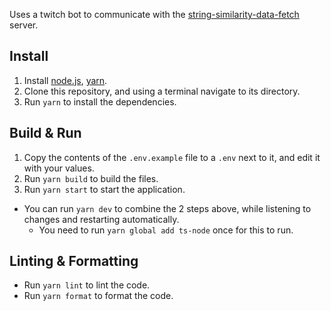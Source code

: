 Uses a twitch bot to communicate with the [string-similarity-data-fetch](https://github.com/themetalfleece/string-similarity-data-fetch) server.

## Install

1. Install [node.js](https://nodejs.org/en/download/), [yarn](https://classic.yarnpkg.com/en/docs/install/).
2. Clone this repository, and using a terminal navigate to its directory.
3. Run `yarn` to install the dependencies.

## Build & Run

1. Copy the contents of the `.env.example` file to a `.env` next to it, and edit it with your values.
2. Run `yarn build` to build the files.
3. Run `yarn start` to start the application.

-   You can run `yarn dev` to combine the 2 steps above, while listening to changes and restarting automatically.
    -   You need to run `yarn global add ts-node` once for this to run.

## Linting & Formatting

-   Run `yarn lint` to lint the code.
-   Run `yarn format` to format the code.
